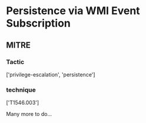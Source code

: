 # Persistence via WMI Event Subscription

## MITRE

### Tactic
['privilege-escalation', 'persistence']

### technique
['T1546.003']

Many more to do...
